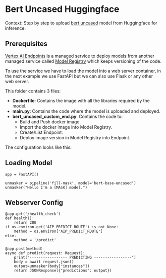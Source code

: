 # Bert Uncased Huggingface
Context: Step by step to upload [bert uncased](https://huggingface.co/bert-base-uncased) model from Huggingface for inference.

## Prerequisites

[Vertex AI Endpoints](https://cloud.google.com/vertex-ai/docs/general/deployment) is a managed service to deploy models from another managed service called [Model Registry](https://cloud.google.com/vertex-ai/docs/model-registry/introduction) which keeps versioning of the code.

To use the service we have to load the model into a web server container, in the next example we use FastAPI but we can also use Flask or any other web server.

This folder contains 3 files:
- **Dockerfile**: Contains the image with all the libraries required by the model.
- **main.py**: Contains the code where the model is uploaded and deployed.
- **bert_uncased_custom_end.py**: Contains the code to:
    - Build and Push docker image.
    - Import the docker image into Model Registry.
    - Create/List Endpoint:
    - Deploy image version in Model Registry into Endpoint.

The configuration looks like this:

## Loading Model 
```
app = FastAPI()

unmasker = pipeline('fill-mask', model='bert-base-uncased')
unmasker("Hello I'm a [MASK] model.")
```
## Webserver Config

```
@app.get('/health_check')
def health():
    return 200
if os.environ.get('AIP_PREDICT_ROUTE') is not None:
    method = os.environ['AIP_PREDICT_ROUTE']
else:
    method = '/predict'
    
@app.post(method)
async def predict(request: Request):
    print("----------------- PREDICTING -----------------")
    body = await request.json()
    output=unmasker(body["instances"])
    return JSONResponse({"predictions": output})
```